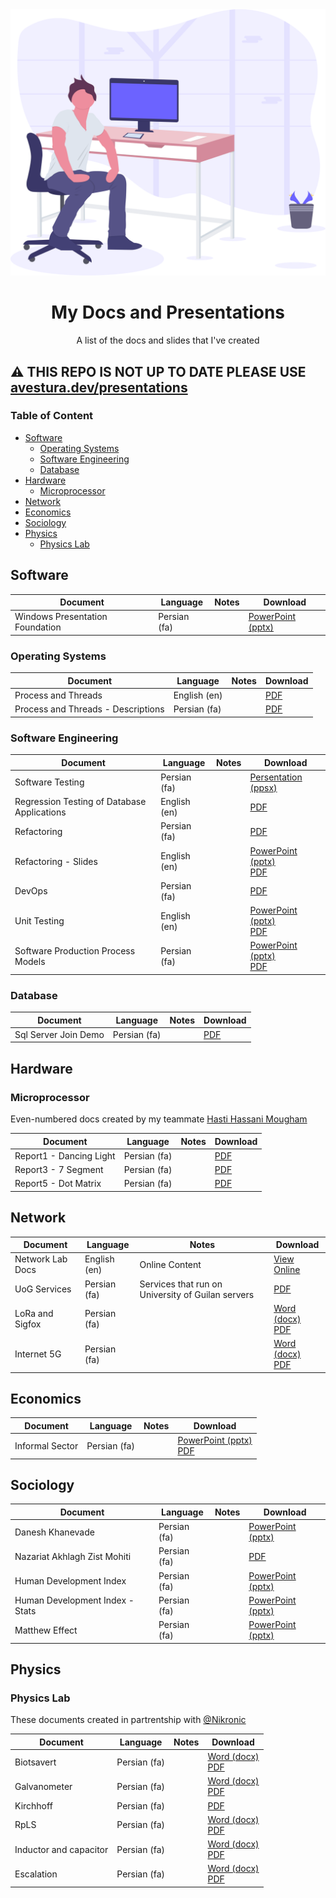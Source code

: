 <div align="center">
<a href="#software"><img src="illustration.svg" /></a>
<h1>My Docs and Presentations</h1>
<p>A list of the docs and slides that I've created</p>
</div>


:warning: THIS REPO IS NOT UP TO DATE PLEASE USE [avestura.dev/presentations](https://aryan.software/presentations)
---

### Table of Content

- [Software](#software)
  - [Operating Systems](#operating-systems)
  - [Software Engineering](#software-engineering)
  - [Database](#database)
- [Hardware](#hardware)
  - [Microprocessor](#microprocessor)
- [Network](#network)
- [Economics](#economics)
- [Sociology](#sociology)
- [Physics](#physics)
  - [Physics Lab](#physics-lab)

## Software
|Document     |Language    |Notes   |Download  |
|-------------|------------|--------|----------|
|Windows Presentation Foundation|Persian (fa)|        |[PowerPoint (pptx)](https://github.com/avestura/Pressentation/raw/master/Software/Windows%20Presentation%20Foundation.pptx)|

### Operating Systems
|Document     |Language    |Notes   |Download  |
|-------------|------------|--------|----------|
|Process and Threads   |English (en)|        |[PDF](https://github.com/avestura/Pressentation/raw/master/Software/Operating%20Systems/Processes%20and%20Threads/Processes%20and%20Threads.pdf)|
|Process and Threads - Descriptions|Persian (fa)| |[PDF](https://github.com/avestura/Pressentation/blob/master/Software/Operating%20Systems/Processes%20and%20Threads/Description.pdf)|

### Software Engineering
|Document     |Language    |Notes   |Download  |
|-------------|------------|--------|----------|
|Software Testing   |Persian (fa)|        |[Persentation (ppsx)](https://github.com/avestura/Pressentation/raw/master/Software/Software%20Engineering/Software%20Testing.ppsx)|
|Regression Testing of Database Applications   |English (en)|        |[PDF](https://github.com/avestura/Pressentation/raw/master/Software/Software%20Engineering/Regression%20Testing%20of%20Database%20Applications%20-%20Presentation.pdf)|
|Refactoring|Persian (fa)| |[PDF](https://github.com/avestura/Pressentation/blob/master/Software/Software%20Engineering/Refactoring.pdf)|
|Refactoring - Slides|English (en)| |[PowerPoint (pptx)](https://github.com/avestura/Pressentation/blob/master/Software/Software%20Engineering/Refactoring%20-%20Slides.pptx)<br>[PDF](https://github.com/avestura/Pressentation/blob/master/Software/Software%20Engineering/Refactoring%20-%20Slides.pdf)|
|DevOps|Persian (fa)| |[PDF](https://github.com/avestura/Pressentation/blob/master/Software/Software%20Engineering/DevOps.pdf)|
|Unit Testing| English (en)| |[PowerPoint (pptx)](https://github.com/avestura/Pressentation/raw/master/Software/Software%20Engineering/Unit%20Testing/Unit%20Testing.pptx)<br>[PDF](https://github.com/avestura/Pressentation/raw/master/Software/Software%20Engineering/Unit%20Testing/Unit%20Testing.pdf)|
|Software Production Process Models|Persian (fa)| |[PowerPoint (pptx)](https://github.com/avestura/Pressentation/blob/master/Software/Software%20Engineering/Software%20Production%20Process%20Models/Software%20Production%20Process%20Models.pptx)<br>[PDF](https://github.com/avestura/Pressentation/raw/master/Software/Software%20Engineering/Software%20Production%20Process%20Models/Software%20Production%20Process%20Models.pdf)|

### Database
|Document     |Language    |Notes   |Download  |
|-------------|------------|--------|----------|
|Sql Server Join Demo|Persian (fa)|        |[PDF](https://github.com/avestura/Pressentation/raw/master/Software/Database/SQLServer-Join-Demo.pdf)|

## Hardware
### Microprocessor
Even-numbered docs created by my teammate [Hasti Hassani Mougham](https://github.com/hastiMoghadam)

|Document     |Language    |Notes   |Download  |
|-------------|------------|--------|----------|
|Report1 - Dancing Light|Persian (fa)|        |[PDF](https://github.com/avestura/Pressentation/raw/master/Hardware/Microprocessor/Report%201%20-%20Dancing%20Light.pdf)|
|Report3 - 7 Segment|Persian (fa)|        |[PDF](https://github.com/avestura/Pressentation/raw/master/Hardware/Microprocessor/Report%203%20-%207Segment.pdf)|
|Report5 - Dot Matrix|Persian (fa)|        |[PDF](https://github.com/avestura/Pressentation/raw/master/Hardware/Microprocessor/Report%205%20-%20DotMatrix.pdf)|

## Network
|Document     |Language    |Notes   |Download  |
|-------------|------------|--------|----------|
|Network Lab Docs|English (en)|Online Content|[View Online](https://networklab.readthedocs.io/en/latest/About/index.html)|
|UoG Services|Persian (fa)|Services that run on University of Guilan servers|[PDF](https://github.com/avestura/Presentation/raw/master/Network/UoG%20Services.pdf)|
|LoRa and Sigfox|Persian (fa)| |[Word (docx)](https://github.com/avestura/Presentation/raw/master/Network/LoRa%20and%20Sigfox/LoRa%20and%20Sigfox.docx)<br>[PDF](https://github.com/avestura/Presentation/raw/master/Network/LoRa%20and%20Sigfox/LoRa%20and%20Sigfox.pdf)|
|Internet 5G|Persian (fa)| |[Word (docx)](https://github.com/avestura/Presentation/raw/master/Network/Internet%205G/Internet%205G.docx)<br>[PDF](https://github.com/avestura/Presentation/raw/master/Network/Internet%205G/Internet%205G.pdf)|

## Economics
|Document     |Language    |Notes   |Download  |
|-------------|------------|--------|----------|
|Informal Sector|Persian (fa)|        |[PowerPoint (pptx)](https://github.com/avestura/Pressentation/raw/master/Economics/Informal%20Sector/Informal%20Sector.pptx)<br>[PDF](https://github.com/avestura/Pressentation/raw/master/Economics/Informal%20Sector/Informal%20Sector.pdf)|

## Sociology
|Document     |Language    |Notes   |Download  |
|-------------|------------|--------|----------|
|Danesh Khanevade|Persian (fa)|        |[PowerPoint (pptx)](https://github.com/avestura/Pressentation/raw/master/Sociology/DanesheKhanevade.pptx)|
|Nazariat Akhlagh Zist Mohiti|Persian (fa)|        |[PDF](https://github.com/avestura/Pressentation/raw/master/Sociology/Nazariat%20Akhlagh%20Zist%20Mohiti.pdf)|
|Human Development Index|Persian (fa)|        |[PowerPoint (pptx)](https://github.com/avestura/Pressentation/raw/master/Sociology/HDI/Human%20Development%20Index.pptx)|
|Human Development Index - Stats|Persian (fa)|        |[PowerPoint (pptx)](https://github.com/avestura/Pressentation/raw/master/Sociology/HDI/Human%20Development%20Index%20-%20Stats.pptx)|
|Matthew Effect|Persian (fa)| |[PowerPoint (pptx)](https://github.com/avestura/Pressentation/raw/master/Sociology/Matthew%20Effect.pptx)|

## Physics

### Physics Lab
These documents created in partrentship with <a href="https://github.com/Nikronic">@Nikronic</a>

|Document     |Language    |Notes   |Download  |
|-------------|------------|--------|----------|
|Biotsavert   |Persian (fa)|        |[Word (docx)](https://github.com/avestura/Pressentation/raw/master/Physics/Physics%20Lab/Lab%20-%20Biotsavart%20.docx)<br>[PDF](https://github.com/avestura/Pressentation/raw/master/Physics/Physics%20Lab/Lab%20-%20Biotsavart.pdf)|
|Galvanometer|Persian (fa)| |[Word (docx)](https://github.com/avestura/Pressentation/raw/master/Physics/Physics%20Lab/Lab%20-%20Galvanometer.docx)<br>[PDF](https://github.com/avestura/Pressentation/raw/master/Physics/Physics%20Lab/Lab%20-%20Galvanometre.pdf)|
|Kirchhoff|Persian (fa)| |[PDF](https://github.com/avestura/Pressentation/raw/master/Physics/Physics%20Lab/Lab%20-%20Kirchhoff.pdf)|
|RpLS|Persian (fa)| |[Word (docx)](https://github.com/avestura/Pressentation/raw/master/Physics/Physics%20Lab/Lab%20-%20RpLS.docx)<br>[PDF](https://github.com/avestura/Pressentation/raw/master/Physics/Physics%20Lab/Lab%20-%20RpLS.pdf)|
|Inductor and capacitor|Persian (fa)| |[Word (docx)](https://github.com/avestura/Pressentation/raw/master/Physics/Physics%20Lab/Lab%20-%20Inductor%20and%20capacitor.docx)<br>[PDF](https://github.com/avestura/Pressentation/raw/master/Physics/Physics%20Lab/Lab%20-%20Inductor%20and%20capacitor.pdf)|
|Escalation|Persian (fa)| |[Word (docx)](https://github.com/avestura/Pressentation/raw/master/Physics/Physics%20Lab/Lab%20-%20Escalation.docx)<br>[PDF](https://github.com/avestura/Pressentation/raw/master/Physics/Physics%20Lab/Lab%20-%20Escalation.pdf)|
